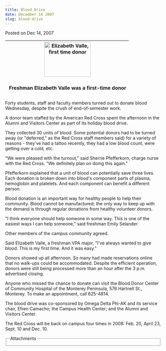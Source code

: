 ```yaml
---
title: Blood Drive
date: December 14 2007
slug: blood-drive
---
```





<span class="date">Posted on Dec 14, 2007    </span>
<table style="height:177px">
<tr class="odd">
<th>&#xA0;<img style="width:150px; height:112px" alt="Elizabeth Valle, first time donor" src="http://news.csumb.edu/sites/default/files/65/igx_migrate/images/0%20Elizabeth%20Valle.bmp"/></th>
</tr>
<tr class="even">
<td>
<p><strong>&#xA0;Freshman Elizabeth Valle was a first-time
donor</strong></p>
</td>
</tr>
</table>
Forty students, staff and faculty members turned out to donate
blood Wednesday, despite the crush of end-of-semester work.
<p>A donor team staffed by the American Red Cross spent the
afternoon in the Alumni and Visitors Center as part of its holiday
blood drive.</p>
<p>They collected 30 units of blood. Some potential donors had to
be turned away (or &quot;deferred,&quot; as the Red Cross staff members said)
for a variety of reasons - they&apos;ve had a tattoo recently, they had
a low blood count, were getting over a cold, etc.</p>
<p>&quot;We were pleased with the turnout,&quot; said Sherrie Pfefferkorn,
charge nurse with the Red Cross. &quot;We definitely plan on doing this
again.&quot;</p>
<p>Pfefferkorn explained that a unit of blood can potentially save
three lives. Each donation is broken down into blood&apos;s component
parts of plasma, hemoglobin and platelets. And each component can
benefit a different person.</p>
<p>Blood donation is an important way for healthy people to help
their community. Blood cannot be manufactured; the only way to keep
up with the demand is through regular donations from healthy
volunteer donors.</p>
<p>&quot;I think everyone should help someone in some way. This is one
of the easiest ways I can help someone,&quot; said freshman Emily
Selander.</p>
<p>Other members of the campus community agreed.</p>
<p>Said Elizabeth Valle, a freshman VPA major, &quot;I&apos;ve always wanted
to give blood. This is my first time. And it was easy.&quot;</p>
<p>Donors showed up all afternoon. So many had made reservations
online that no walk-ups could be accommodated. Despite the
efficient operation, donors were still being processed more than an
hour after the 3 p.m. advertised closing.</p>
<p>Anyone who missed the chance to donate can visit the Blood Donor
Center of Community Hospital of the Monterey Peninsula, 576
Hartnell St., Monterey. To make an appointment, call 625-4814.</p>
<p>The blood drive was co-sponsored by Omega Delta Phi-AK and its
service chair, Efren Camacho; the Campus Health Center; and the
Alumni and Visitors Center.</p>
<p>The Red Cross will be back on campus four times in 2008: Feb.
20, April 23, Sept. 10 and Dec. 10.</p>
<fieldset class="fieldgroup group-attachments">
<legend>Attachments</legend>
<div class="field field-type-emvideo field-field-attach-video">
<div class="field-items">
<div class="field-item odd">
<div class="emvideo emvideo-video emvideo-"/>
</div>
</div>
</div>
</fieldset>





